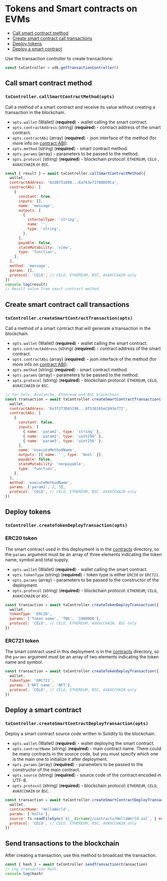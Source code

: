 # Tokens and Smart contracts on EVMs

- [Call smart contract method](#call-smart-contract-method)
- [Create smart contract call transactions](#create-smart-contract-call-transactions)
- [Deploy tokens](#deploy-tokens)
- [Deploy a smart contract](#deploy-a-smart-contract)

Use the transaction controller to create transactions:

```js
const txController = sdk.getTransactionController()
```

## Call smart contract method

### `txController.callSmartContractMethod(opts)`

Call a method of a smart contract and receive its value without creating a transaction in the blockchain.

- `opts.wallet` (Wallet) (**required**) - wallet calling the smart contract.
- `opts.contractAddress` (string) (**required**) - contract address of the smart contract.
- `opts.contractAbi` (array) (**required**) - json interface of the method (for more info on [contract ABI](https://docs.soliditylang.org/en/develop/abi-spec.html)).
- `opts.method` (string) (**required**) - smart contract method.
- `opts.params` (array) - parameters to be passed to the method.
- `opts.protocol` (string) (**required**) - blockchain protocol: `ETHEREUM`, `CELO` , `AVAXCCHAIN` or `BSC`.

```js
const { result } = await txController.callSmartContractMethod({
  wallet,
  contractAddress: '0x2B751008...6a763e72788Db9Ca',
  contractAbi: [
    {
      constant: true,
      inputs: [],
      name: 'message',
      outputs: [
        {
          internalType: 'string',
          name: '',
          type: 'string',
        },
      ],
      payable: false,
      stateMutability: 'view',
      type: 'function',
    },
  ],
  method: 'message',
  params: [],
  protocol: 'CELO', // CELO, ETHEREUM, BSC, AVAXCCHAIN only
})
console.log(result)
// Result value from smart contract method
```

## Create smart contract call transactions

### `txController.createSmartContractTransaction(opts)`

Call a method of a smart contract that will generate a transaction in the blockchain.

- `opts.wallet` (Wallet) (**required**) - wallet calling the smart contract.
- `opts.contractAddress` (string) (**required**) - contract address of the smart contract.
- `opts.contractAbi` (array) (**required**) - json interface of the method (for more info on [contract ABI](https://docs.soliditylang.org/en/develop/abi-spec.html)).
- `opts.method` (string) (**required**) - smart contract method.
- `opts.params` (array) - parameters to be passed to the method.
- `opts.protocol` (string) (**required**) - blockchain protocol: `ETHEREUM`, `CELO`, `AVAXCCHAIN` or `BSC`.

```js
// for Celo, Avalanche, Ethereum and BSC blockchain
const transaction = await txController.createSmartContractTransaction({
  wallet,
  contractAddress: '0x3f2f3D45196...8f530165eCb93e772',
  contractAbi: [
    {
      constant: false,
      inputs: [
        { name: 'param1', type: 'string' },
        { name: 'param2', type: 'uint256' },
        { name: 'param3', type: 'uint256' },
      ],
      name: 'executeMethodName',
      outputs: [{ name: '', type: 'bool' }],
      payable: false,
      stateMutability: 'nonpayable',
      type: 'function',
    },
  ],
  method: 'executeMethodName',
  params: ['param1', 2, 3],
  protocol: 'CELO', // CELO, ETHEREUM, BSC, AVAXCCHAIN only
})
```

## Deploy tokens

### `txController.createTokenDeployTransaction(opts)`

### ERC20 token

The smart contract used in this deployment is in the [contracts](./contracts/TokenERC20.sol) directory, so the `params` argument must be an array of three elements indicating the token name, symbol and total supply.

- `opts.wallet` (Wallet) (**required**) - wallet calling the smart contract.
- `opts.tokenType` (string) (**required**) - token type is either `ERC20` or `ERC721`.
- `opts.params` (array) - parameters to be passed to the constructor of the deployment.
- `opts.protocol` (string) (**required**) - blockchain protocol: `ETHEREUM`, `CELO`, `AVAXCCHAIN` or `BSC`.

```js
const transaction = await txController.createTokenDeployTransaction({
  wallet,
  tokenType: 'ERC20',
  params: ['Token name', 'TOK', '1000000'],
  protocol: 'CELO', // CELO, ETHEREUM, AVAXCCHAIN, BSC only
})
```

### ERC721 token

The smart contract used in this deployment is in the [contracts](./contracts/TokenERC721.sol) directory, so the `params` argument must be an array of two elements indicating the token name and symbol.

```js
const transaction = await txController.createTokenDeployTransaction({
  wallet,
  tokenType: 'ERC721',
  params: ['NFT name', 'NFT'],
  protocol: 'CELO', // CELO, ETHEREUM, BSC, AVAXCCHAIN only
})
```

## Deploy a smart contract

### `txController.createSmartContractDeployTransaction(opts)`

Deploy a smart contract source code written in Solidity to the blockchain.

- `opts.wallet` (Wallet) (**required**) - wallet deploying the smart contract.
- `opts.contractName` (string) (**required**) - main contract name. There could be many contracts in the source code, but you must specify which one is the main one to initialize it after deployment.
- `opts.params` (array) (**required**) - parameters to be passed to the constructor of the main contract.
- `opts.source` (string) (**required**) - source code of the contract encoded in UTF-8.
- `opts.protocol` (string) (**required**) - blockchain protocol: `ETHEREUM`, `CELO`, `AVAXCCHAIN` or `BSC`.

```js
const transaction = await txController.createSmartContractDeployTransaction({
  wallet,
  contractName: 'HelloWorld',
  params: ['hello'],
  source: fs.readFileSync(`${__dirname}/contracts/HelloWorld.sol`, { encoding: 'utf8' }),
  protocol: 'CELO', // CELO, ETHEREUM, BSC, AVAXCCHAIN only
})
```

## Send transactions to the blockchain

After creating a transaction, use this method to broadcast the transaction.

```js
const { hash } = await txController.sendTransaction(transaction)
// Log transaction hash
console.log(hash)
```
